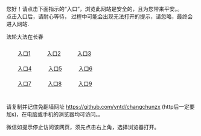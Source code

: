 您好！请点击下面指示的“入口”，浏览此网站是安全的，且为您带来平安。。 <br/>
点击入口后，请耐心等待， 过程中可能会出现无法打开的提示，请忽略，最终会进入网站. </br>

法轮大法在长春<br/>
<div style="padding:10px"><a style="margin:20px" target="_blank" href="https://dvpdljpjwyogl.cloudfront.net/2Qpsp?kpfiw" id="ccLink1" rel="nofollow">入口1</a> <a target="_blank" style="margin:20px" href="https://d1pnrxu7nx2zby.cloudfront.net/2Qpsp?uqpknjkh" id="ccLink2" rel="nofollow">入口2</a> <a style="margin:20px" target="_blank" href="https://d2svmweiaz6ox2.cloudfront.net/2Qpsp?xowmtc" id="ccLink3" rel="nofollow">入口3</a></div>

<div style="padding:10px" ><a style="margin:20px" target="_blank" href="https://dvpdljpjwyogl.cloudfront.net/2Qpsp?kpfiw" id="ccLink4" rel="nofollow">入口4</a> <a style="margin:20px" href="https://d1pnrxu7nx2zby.cloudfront.net/2Qpsp?uqpknjkh" target="_blank" id="ccLink5" rel="nofollow">入口5</a> <a style="margin:20px" href="https://d2svmweiaz6ox2.cloudfront.net/2Qpsp?xowmtc" target="_blank" id="ccLink6" rel="nofollow">入口6</a></div>

<div style="padding:10px"><a style="margin:20px" target="_blank" href="https://dvpdljpjwyogl.cloudfront.net/2Qpsp?kpfiw" id="ccLink7" rel="nofollow">入口7</a> <a style="margin:20px" href="https://d1pnrxu7nx2zby.cloudfront.net/2Qpsp?uqpknjkh" target="_blank" id="ccLink8" rel="nofollow">入口8</a> <a style="margin:20px" target="_blank" href="https://d2svmweiaz6ox2.cloudfront.net/2Qpsp?xowmtc" id="ccLink9" rel="nofollow">入口9</a></div>

<br/>



请复制并记住免翻墙网址 https://github.com/yntd/changchunzx (http后一定要加s)，在电脑或手机的浏览器均可访问。。<br/>

微信如提示停止访问该网页，须先点击右上角，选择浏览器打开。

